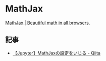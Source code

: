 # MathJax

[MathJax | Beautiful math in all browsers.](https://www.mathjax.org/)


## 記事

- [【Jupyter】MathJaxの設定をいじる - Qiita](https://qiita.com/xeno1991/items/defea7c33a84a8ef8b3d)
